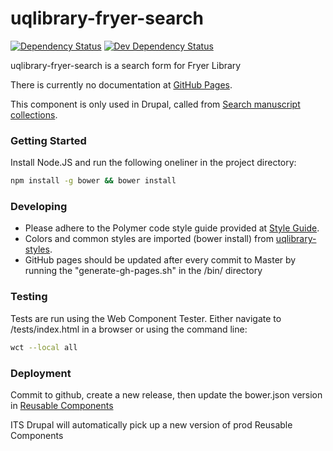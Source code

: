 # uqlibrary-fryer-search

[![Dependency Status](https://david-dm.org/uqlibrary/uqlibrary-fryer-search.svg)](https://david-dm.org/uqlibrary/uqlibrary-fryer-search)
[![Dev Dependency Status](https://david-dm.org/uqlibrary/uqlibrary-fryer-search/dev-status.svg)](https://david-dm.org/uqlibrary/uqlibrary-fryer-search?type=dev)

uqlibrary-fryer-search is a search form for Fryer Library

There is currently no documentation at [GitHub Pages](http://uqlibrary.github.io/uqlibrary-fryer-search).

This component is only used in Drupal, called from [Search manuscript collections](https://web.library.uq.edu.au/locations-hours/fryer-library/search-manuscript-collections).

### Getting Started
Install Node.JS and run the following oneliner in the project directory:
```sh
npm install -g bower && bower install
```

### Developing
- Please adhere to the Polymer code style guide provided at [Style Guide](http://polymerelements.github.io/style-guide/). 
- Colors and common styles are imported (bower install) from [uqlibrary-styles](http://github.com/uqlibrary/uqlibrary-styles).
- GitHub pages should be updated after every commit to Master by running the "generate-gh-pages.sh" in the /bin/ directory

### Testing
Tests are run using the Web Component Tester. Either navigate to /tests/index.html in a browser or using the command line:
```sh
wct --local all
```

### Deployment

Commit to github, create a new release, then update the bower.json version in [Reusable Components](https://github.com/uqlibrary/uqlibrary-reusable-components/blob/master/bower.json)

ITS Drupal will automatically pick up a new version of prod Reusable Components
